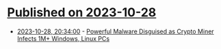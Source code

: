 # [Published on 2023-10-28](index.md)

* [2023-10-28, 20:34:00](https://it.slashdot.org/story/23/10/28/1735206/powerful-malware-disguised-as-crypto-miner-infects-1m-windows-linux-pcs?utm_source=rss1.0mainlinkanon&utm_medium=feed) - [Powerful Malware Disguised as Crypto Miner Infects 1M+ Windows, Linux PCs](https://it.slashdot.org/story/23/10/28/1735206/powerful-malware-disguised-as-crypto-miner-infects-1m-windows-linux-pcs?utm_source=rss1.0mainlinkanon&utm_medium=feed)
